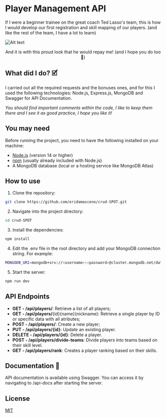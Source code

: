 # Player Management API

If I were a beginner trainee on the great coach Ted Lasso's team, this is how I would develop our first registration and skill mapping of our players. (and like the rest of the team, I have a lot to learn)

![Alt text](https://static1.srcdn.com/wordpress/wp-content/uploads/2024/08/jason-sudeikis-as-ted-lasso-smiling-and-pointing-in-ted-lasso.jpg)
<p align="center" >And it is with this proud look that he would repay me! (and I hope you do too 🤣) 
</p>

## What did I do? 🗹
I carried out all the required requests and the bonuses ones, and for this I used the following technologies: Node.js, Express.js, MongoDB and Swagger for API Documentation. 

_You should find important comments within the code, I like to keep them there and I see it as good practice, I hope you like it!_

## You may need

Before running the project, you need to have the following installed on your machine:

- [Node.js](https://nodejs.org/) (version 14 or higher)
- [npm](https://www.npmjs.com/) (usually already included with Node.js)
- A MongoDB database (local or a hosting service like MongoDB Atlas)

## How to use

1. Clone the repository:
```bash
git clone https://github.com/oridamasceno/crud-SPOT.git
```
2. Navigate into the project directory:
```bash
cd crud-SPOT
```

3. Install the dependencies:
```bash
npm install
```

4. Edit the .env file in the root directory and add your MongoDB connection string. For example:
```bash
MONGODB_URI=mongodb+srv://<username>:<password>@cluster.mongodb.net/databaseName?retryWrites=true&w=majority
```

5. Start the server:
```bash
npm run dev
```

## API Endpoints

- **GET - /api/players/**: Retrieve a list of all players;
- **GET - /api/players/**{id}{name}{nickname}: Retrieve a single player by ID or specific data with all atributes;
- **POST - /api/players/**: Create a new player;
- **PUT - /api/players/{id}**: Update an existing player.
- **DELETE - /api/players/{id}**: Delete a player.
- **POST - /api/players/divide-teams**: Divide players into teams based on their skill level.
- **GET - /api/players/rank**: Creates a player ranking based on their skills.

## Documentation 📎
API documentation is available using Swagger. You can access it by navigating to /api-docs after starting the server.

## License
[MIT](https://choosealicense.com/licenses/mit/)

